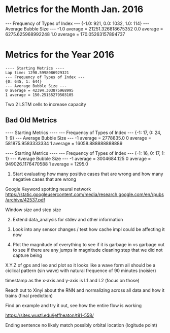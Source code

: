 # Metrics for the Month Jan. 2016
--- Frequency of Types of Index ---
{-1.0: 921, 0.0: 1032, 1.0: 114}
--- Average Bubble Size ---
-1.0 average = 21251.326818675352
0.0 average = 6275.625968992248
1.0 average = 170.05263157894737

# Metrics for the Year 2016
```
---- Starting Metrics ----
Lap time: 1290.5998086929321
--- Frequency of Types of Index ---
{0: 645, 1: 644}
--- Average Bubble Size ---
0 average = 42394.303875968995
1 average = 150.25155279503105
```
Two 2 LSTM cells to increase capacity

## Bad Old Metrics
---- Starting Metrics ----
--- Frequency of Types of Index ---
{-1: 17, 0: 24, 1: 9}
--- Average Bubble Size ---
-1 average = 2778835.0
0 average = 581875.9583333334
1 average = 16058.888888888889

---- Starting Metrics ----
--- Frequency of Types of Index ---
{-1: 16, 0: 17, 1: 1}
--- Average Bubble Size ---
-1 average = 3004684.125
0 average = 949026.1176470588
1 average = 1295.0

1. Start evaluating how many positive cases that are wrong and how many negative cases that are wrong

Google Keyword spotting neural network
https://static.googleusercontent.com/media/research.google.com/en//pubs/archive/42537.pdf

Window size and step size

2. Extend data_analysis for stdev and other information

3. Look into any sensor changes / test how cache impl could be affecting it now

4. Plot the magnitude of everything to see if it is garbage in vs garbage out to see if there are any jumps in magnitude
cleaning step that we did not capture being

X.Y.Z of gps and leo and plot so it looks like a wave form
all should be a ciclical pattern (sin wave) with natural frequence of 90 minutes (noisier)

timestamp as the x-axis and y-axis is L1 and L2 (focus on those)

Reach out to Xinyi about the RNN and normalizing across all data and how it trains (final prediction)

Find an example and try it out, see how the entire flow is working

https://sites.wustl.edu/jeffheaton/t81-558/

Ending sentence no likely match possibly orbital location (logitude point)
